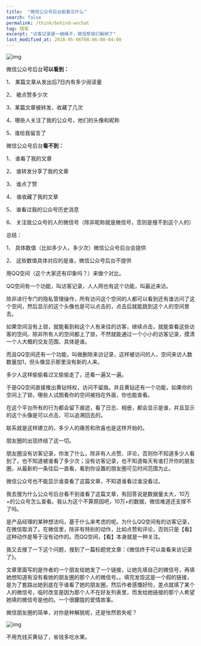 ```yaml
---
title:  "微信公众号后台能看见什么"
search: false
permalink: /think/behind-wechat
tag: 随笔
excerpt: "访客记录是一根绳子，微信帮我们解绑了"
last_modified_at: 2018-05-06T08:06:00-04:00
---
```


 

![img](https://mmbiz.qpic.cn/mmbiz_jpg/fgOI29GemlmbwUfu13epg3t3QFhYz1KtbIIA7f7GsRuda1fcZibGFuicxn2ZKu8oCtIxJxw7xkUibnhpJOJxNhXcw/640?wx_fmt=jpeg)

 

微信公众号后台**可以看到：**

1、  某篇文章从发出后7日内有多少阅读量

2、  被点赞多少次

3、某篇文章被转发、收藏了几次

4、哪些人关注了我的公众号，他们的头像和昵称

5、谁给我留言了

 

 

微信公众号后台**看不到：**

1、  谁看了我的文章

2、  谁转发分享了我的文章

3、  谁点了赞

4、  谁收藏了我的文章

5、  谁看过我的公众号历史消息

6、  关注我公众号的人的微信号（除非昵称就是微信号，否则是搜不到这个人的）

 

 

总结：

1、  具体数值（比如多少人，多少次）微信公众号后台会提供

2、  这些数值具体对应的是谁，微信公众号后台不提供

 

 

用QQ空间（这个大家还有印象吗？）来做个对比。

 

QQ空间有一个功能，叫访客记录，人人网也有这个功能，叫最近来访。

 

除非进行专门的隐私管理操作，所有访问这个空间的人都可以看到还有谁访问了这个空间，然后显示的这个头像也是可以点击的，点击后就能跳到这个人的空间里去。

 

如果空间没有上锁，就能看到和这个人有来往的访客，继续点击，就能查看这些访客的空间。除非所有人的空间都上了锁，不然就能通过一个小小的访客记录，摸清一个人大概的交友范围、具体是谁。

 

而且QQ空间还有一个功能，叫做删除来访记录，这样被访问的人，空间来访人数数量加1，但头像显示那里没有新的人来。

 

多少人这样偷偷看过又偷偷走了，还看一遍又一遍。

 

于是QQ空间直接推出黄钻特权，访问不留痕。并且黄钻还有一个功能，如果你的空间上了锁，哪些人试图看你的空间被挡在外面，你也能查看。

 

在这个平台所有的行为都会留下痕迹，看了日志、相册，都会显示是谁，并且显示的这个头像是可以点击、可以追溯回去的。

 

联系就是这样建立的，多少人的痛苦和欣喜也是这样开始的。

 

朋友圈的出现终结了这一切。

 

朋友圈没有访客记录，你发了什么，除非有人点赞、评论，否则你不知道多少人看到了，也不知道被谁看了多少次；没有访客记录，也不知道每天有谁打开你的朋友圈，从最新的一条往后一直看，看到你设置的朋友圈可见时间范围为止。

 

微信公众号也不能显示谁查看了这篇文章，不知道谁看过谁没看过。

 

我去搜为什么公众号后台看不到谁看了这篇文章，有回答说是数据量太大，10万+的公众号怎么查看。我认为这个不算原因吧，10万+的数据，微信难道还支撑不了吗。

 

是产品经理的某种想法吗，基于什么来考虑的呢。为什么QQ空间有的访客记录，在微信取消了。在微信里，除非有特别的动作，比如点赞和评论，否则只是【看】这种动作是等于没有动作的。而QQ空间，【看】本身就是一种关注。

 

我又去搜了一下这个问题，搜到了一篇标题党文章：《微信终于可以查看来访记录了》。

 

文章里面写的是作者的一个朋友给她发了一个链接，让她先填自己的微信号，再填她想知道有没有看她的朋友圈的那个人的微信号。。填完发现这是一个假的链接，是为了套路出她到底在乎谁看了她的朋友圈，然后作者感慨好险，差点就填了某个人的微信号，临时改变是因为那个人不在好友列表里，而发给她链接的那个人希望她填的微信号是他的。一个很朦胧的爱情故事。

 

微信朋友圈的简单，对你是种解脱呢，还是怅然若失呢？

 

![img](https://mmbiz.qpic.cn/mmbiz_jpg/fgOI29GemlmTev9CDhqgcdd4dMXaeKHicug7icLicia4f8f4Vl514G8DBgRiakibrNWkgIZXq5dkSGqTYrUvFFCibYTFA/640?wx_fmt=jpeg)

不用充钱买黄钻了，省钱多吃水果。

 

 